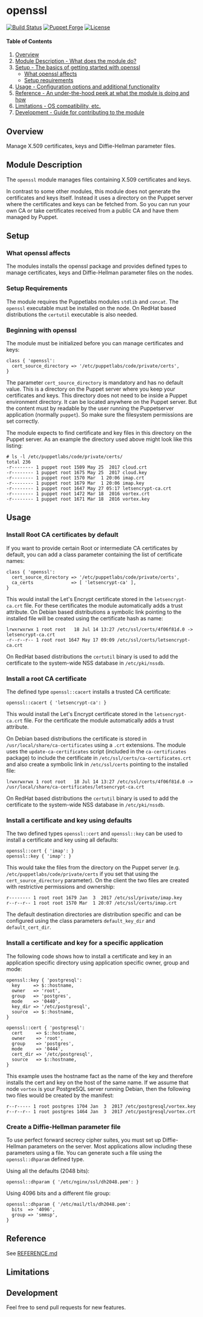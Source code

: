 # openssl

[![Build Status](https://travis-ci.org/smoeding/puppet-openssl.svg?branch=master)](https://travis-ci.org/smoeding/puppet-openssl)
[![Puppet Forge](http://img.shields.io/puppetforge/v/stm/openssl.svg)](https://forge.puppetlabs.com/stm/openssl)
[![License](https://img.shields.io/github/license/smoeding/puppet-openssl.svg)](https://raw.githubusercontent.com/smoeding/puppet-openssl/master/LICENSE)

#### Table of Contents

1. [Overview](#overview)
2. [Module Description - What does the module do?](#module-description)
3. [Setup - The basics of getting started with openssl](#setup)
    * [What openssl affects](#what-openssl-affects)
    * [Setup requirements](#setup-requirements)
4. [Usage - Configuration options and additional functionality](#usage)
5. [Reference - An under-the-hood peek at what the module is doing and how](#reference)
5. [Limitations - OS compatibility, etc.](#limitations)
6. [Development - Guide for contributing to the module](#development)

## Overview

Manage X.509 certificates, keys and Diffie-Hellman parameter files.

## Module Description

The `openssl` module manages files containing X.509 certificates and keys.

In contrast to some other modules, this module does not generate the certificates and keys itself. Instead it uses a directory on the Puppet server where the certificates and keys can be fetched from. So you can run your own CA or take certificates received from a public CA and have them managed by Puppet.

## Setup

### What openssl affects

The modules installs the openssl package and provides defined types to manage certificates, keys and Diffie-Hellman parameter files on the nodes.

### Setup Requirements

The module requires the Puppetlabs modules `stdlib` and `concat`. The `openssl` executable must be installed on the node. On RedHat based distributions the `certutil` executable is also needed.

### Beginning with openssl

The module must be initialized before you can manage certificates and keys:

``` puppet
class { 'openssl':
  cert_source_directory => '/etc/puppetlabs/code/private/certs',
}
```

The parameter `cert_source_directory` is mandatory and has no default value. This is a directory on the Puppet server where you keep your certificates and keys. This directory does not need to be inside a Puppet environment directory. It can be located anywhere on the Puppet server. But the content must by readable by the user running the Puppetserver application (normally `puppet`). So make sure the filesystem permissions are set correctly.

The module expects to find certificate and key files in this directory on the Puppet server. As an example the directory used above might look like this listing:

``` text
# ls -l /etc/puppetlabs/code/private/certs/
total 236
-r-------- 1 puppet root 1509 May 25  2017 cloud.crt
-r-------- 1 puppet root 1675 May 25  2017 cloud.key
-r-------- 1 puppet root 1570 Mar  1 20:06 imap.crt
-r-------- 1 puppet root 1679 Mar  1 20:06 imap.key
-r-------- 1 puppet root 1647 May 27 05:17 letsencrypt-ca.crt
-r-------- 1 puppet root 1472 Mar 18  2016 vortex.crt
-r-------- 1 puppet root 1671 Mar 18  2016 vortex.key
```

## Usage

### Install Root CA certificates by default

If you want to provide certain Root or intermediate CA certificates by default, you can add a class parameter containing the list of certificate names:

``` puppet
class { 'openssl':
  cert_source_directory => '/etc/puppetlabs/code/private/certs',
  ca_certs              => [ 'letsencrypt-ca' ],
}
```

This would install the Let's Encrypt certificate stored in the `letsencrypt-ca.crt` file. For these certificates the module automatically adds a trust attribute. On Debian based distributions a symbolic link pointing to the installed file will be created using the certificate hash as name:

``` text
lrwxrwxrwx 1 root root   18 Jul 14 13:27 /etc/ssl/certs/4f06f81d.0 -> letsencrypt-ca.crt
-r--r--r-- 1 root root 1647 May 17 09:09 /etc/ssl/certs/letsencrypt-ca.crt
```

On RedHat based distributions the `certutil` binary is used to add the certificate to the system-wide NSS database in `/etc/pki/nssdb`.

### Install a root CA certificate

The defined type `openssl::cacert` installs a trusted CA certificate:

``` puppet
openssl::cacert { 'letsencrypt-ca': }
```

This would install the Let's Encrypt certificate stored in the `letsencrypt-ca.crt` file. For the certificate the module automatically adds a trust attribute.

On Debian based distributions the certificate is stored in `/usr/local/share/ca-certificates` using a `.crt` extensions. The module uses the `update-ca-certificates` script (included in the `ca-certificates` package) to include the certificate in `/etc/ssl/certs/ca-certificates.crt` and also create a symbolic link in `/etc/ssl/certs` pointing to the installed file:

``` text
lrwxrwxrwx 1 root root   18 Jul 14 13:27 /etc/ssl/certs/4f06f81d.0 -> /usr/local/share/ca-certificates/letsencrypt-ca.crt
```

On RedHat based distributions the `certutil` binary is used to add the certificate to the system-wide NSS database in `/etc/pki/nssdb`.

### Install a certificate and key using defaults

The two defined types `openssl::cert` and `openssl::key` can be used to install a certificate and key using all defaults:

``` puppet
openssl::cert { 'imap': }
openssl::key { 'imap': }
```

This would take the files from the directory on the Puppet server (e.g. `/etc/puppetlabs/code/private/certs` if you set that using the `cert_source_directory` parameter). On the client the two files are created with restrictive permissions and ownership:

``` text
r-------- 1 root root 1679 Jan  3  2017 /etc/ssl/private/imap.key
r--r--r-- 1 root root 1570 Mar  1 20:07 /etc/ssl/certs/imap.crt
```

The default destination directories are distribution specific and can be configured using the class parameters `default_key_dir` and `default_cert_dir`.

### Install a certificate and key for a specific application

The following code shows how to install a certificate and key in an application specific directory using application specific owner, group and mode:

``` text
openssl::key { 'postgresql':
  key     => $::hostname,
  owner   => 'root',
  group   => 'postgres',
  mode    => '0440',
  key_dir => '/etc/postgresql',
  source  => $::hostname,
}

openssl::cert { 'postgresql':
  cert     => $::hostname,
  owner    => 'root',
  group    => 'postgres',
  mode     => '0444',
  cert_dir => '/etc/postgresql',
  source   => $::hostname,
}
```

This example uses the hostname fact as the name of the key and therefore installs the cert and key on the host of the same name. If we assume that node `vortex` is your PostgreSQL server running Debian, then the following two files would be created by the manifest:

``` text
r--r----- 1 root postgres 1704 Jan  3  2017 /etc/postgresql/vortex.key
r--r--r-- 1 root postgres 1464 Jan  3  2017 /etc/postgresql/vortex.crt
```

### Create a Diffie-Hellman parameter file

To use perfect forward secrecy cipher suites, you must set up Diffie-Hellman parameters on the server. Most applications allow including these parameters using a file. You can generate such a file using the `openssl::dhparam` defined type.

Using all the defaults (2048 bits):

``` text
openssl::dhparam { '/etc/nginx/ssl/dh2048.pem': }
```

Using 4096 bits and a different file group:

``` text
openssl::dhparam { '/etc/mail/tls/dh2048.pem':
  bits  => '4096',
  group => 'smmsp',
}
```

## Reference

See [REFERENCE.md](https://github.com/smoeding/puppet-openssl/blob/master/REFERENCE.md)

## Limitations

## Development

Feel free to send pull requests for new features.
